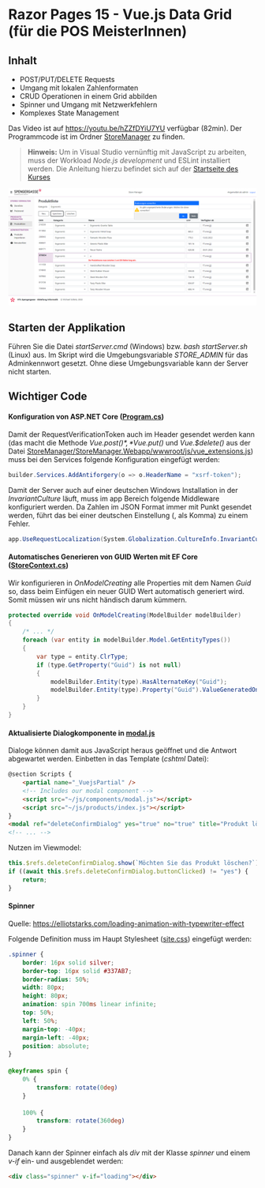 # Razor Pages 15 - Vue.js Data Grid (für die POS MeisterInnen)

## Inhalt

- POST/PUT/DELETE Requests
- Umgang mit lokalen Zahlenformaten
- CRUD Operationen in einem Grid abbilden
- Spinner und Umgang mit Netzwerkfehlern
- Komplexes State Management

Das Video ist auf https://youtu.be/hZZfDYiU7YU verfügbar (82min). Der Programmcode ist im
Ordner [StoreManager](StoreManager) zu finden.

> **Hinweis:** Um in Visual Studio vernünftig mit JavaScript zu arbeiten, muss der Workload
> *Node.js development* und ESLint installiert werden. Die Anleitung hierzu befindet sich auf
> der [Startseite des Kurses](../../README.md#installation-der-ide-visual-studio-2022)

![](screenshot.png)

## Starten der Applikation

Führen Sie die Datei *startServer.cmd* (Windows) bzw. *bash startServer.sh* (Linux) aus. Im
Skript wird die Umgebungsvariable *STORE_ADMIN* für das Adminkennwort gesetzt. Ohne diese
Umgebungsvariable kann der Server nicht starten.

## Wichtiger Code

#### Konfiguration von ASP.NET Core ([Program.cs](StoreManager/StoreManager.Webapp/Program.cs))

Damit der RequestVerificationToken auch im Header gesendet werden kann (das macht die Methode
*Vue.$post()*, *Vue.$put()* und *Vue.$delete()* aus der Datei
[StoreManager/StoreManager.Webapp/wwwroot/js/vue_extensions.js](StoreManager/StoreManager.Webapp/wwwroot/js/vue_extensions.js))
muss bei den Services folgende Konfiguration eingefügt werden:

```c#
builder.Services.AddAntiforgery(o => o.HeaderName = "xsrf-token"); 
```

Damit der Server auch auf einer deutschen Windows Installation in der *InvariantCulture* läuft,
muss im app Bereich folgende Middleware konfiguriert werden. Da Zahlen im JSON Format immer mit
Punkt gesendet werden, führt das bei einer deutschen Einstellung (, als Komma) zu einem
Fehler.

```c#
app.UseRequestLocalization(System.Globalization.CultureInfo.InvariantCulture.Name);
```

#### Automatisches Generieren von GUID Werten mit EF Core ([StoreContext.cs](StoreManager/StoreManager.Application/Infrastructure/StoreContext.cs))

Wir konfigurieren in *OnModelCreating* alle Properties mit dem Namen *Guid* so, dass beim Einfügen
ein neuer GUID Wert automatisch generiert wird. Somit müssen wir uns nicht händisch darum kümmern.

```c#
protected override void OnModelCreating(ModelBuilder modelBuilder)
{
    /* ... */
    foreach (var entity in modelBuilder.Model.GetEntityTypes())
    {
        var type = entity.ClrType;
        if (type.GetProperty("Guid") is not null)
        {
            modelBuilder.Entity(type).HasAlternateKey("Guid");
            modelBuilder.Entity(type).Property("Guid").ValueGeneratedOnAdd();
        }
    }
}
```

#### Aktualisierte Dialogkomponente in [modal.js](StoreManager/StoreManager.Webapp/wwwroot/js/components/modal.js)

Dialoge können damit aus JavaScript heraus geöffnet und die Antwort abgewartet werden. Einbetten in das
Template (*cshtml* Datei):

```html
@section Scripts {
    <partial name="_VuejsPartial" />
    <!-- Includes our modal component -->
    <script src="~/js/components/modal.js"></script>
    <script src="~/js/products/index.js"></script>
}
<modal ref="deleteConfirmDialog" yes="true" no="true" title="Produkt löschen?" icon="warning"></modal>
<!-- ... -->
```

Nutzen im Viewmodel:

```javascript
this.$refs.deleteConfirmDialog.show(`Möchten Sie das Produkt löschen?`);
if ((await this.$refs.deleteConfirmDialog.buttonClicked) != "yes") {
    return;
}
```

#### Spinner

Quelle: https://elliotstarks.com/loading-animation-with-typewriter-effect

Folgende Definition muss im Haupt Stylesheet
([site.css](StoreManager/StoreManager.Webapp/wwwroot/css/site.css)) eingefügt werden:

```css
.spinner {
    border: 16px solid silver;
    border-top: 16px solid #337AB7;
    border-radius: 50%;
    width: 80px;
    height: 80px;
    animation: spin 700ms linear infinite;
    top: 50%;
    left: 50%;
    margin-top: -40px;
    margin-left: -40px;
    position: absolute;
}

@keyframes spin {
    0% {
        transform: rotate(0deg)
    }

    100% {
        transform: rotate(360deg)
    }
}

```

Danach kann der Spinner einfach als *div* mit der Klasse *spinner* und einem *v-if*
ein- und ausgeblendet werden:

```html
<div class="spinner" v-if="loading"></div>
```

